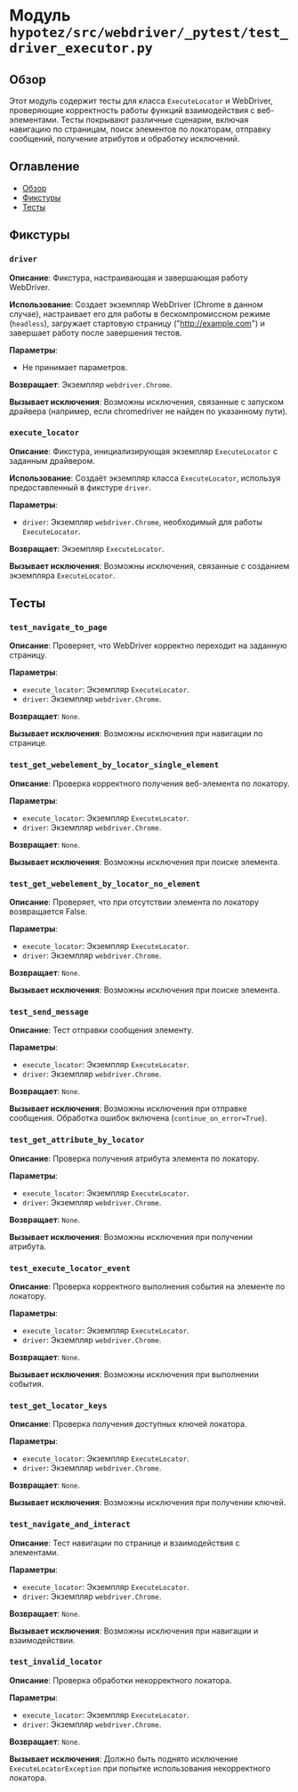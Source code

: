 # Модуль `hypotez/src/webdriver/_pytest/test_driver_executor.py`

## Обзор

Этот модуль содержит тесты для класса `ExecuteLocator` и WebDriver, проверяющие корректность работы функций взаимодействия с веб-элементами.  Тесты покрывают различные сценарии, включая навигацию по страницам, поиск элементов по локаторам, отправку сообщений, получение атрибутов и обработку исключений.

## Оглавление

- [Обзор](#обзор)
- [Фикстуры](#фикстуры)
- [Тесты](#тесты)


## Фикстуры

### `driver`

**Описание**: Фикстура, настраивающая и завершающая работу WebDriver.

**Использование**: Создает экземпляр WebDriver (Chrome в данном случае), настраивает его для работы в бескомпромиссном режиме (`headless`), загружает стартовую страницу ("http://example.com") и завершает работу после завершения тестов.

**Параметры**:

-  Не принимает параметров.

**Возвращает**: Экземпляр `webdriver.Chrome`.

**Вызывает исключения**: Возможны исключения, связанные с запуском драйвера (например, если chromedriver не найден по указанному пути).

### `execute_locator`

**Описание**: Фикстура, инициализирующая экземпляр `ExecuteLocator` с заданным драйвером.

**Использование**: Создаёт экземпляр класса `ExecuteLocator`, используя предоставленный в фикстуре `driver`.

**Параметры**:

- `driver`: Экземпляр `webdriver.Chrome`, необходимый для работы `ExecuteLocator`.

**Возвращает**: Экземпляр `ExecuteLocator`.

**Вызывает исключения**: Возможны исключения, связанные с созданием экземпляра `ExecuteLocator`.


## Тесты

### `test_navigate_to_page`

**Описание**: Проверяет, что WebDriver корректно переходит на заданную страницу.

**Параметры**:

- `execute_locator`: Экземпляр `ExecuteLocator`.
- `driver`: Экземпляр `webdriver.Chrome`.

**Возвращает**: `None`.

**Вызывает исключения**: Возможны исключения при навигации по странице.

### `test_get_webelement_by_locator_single_element`

**Описание**: Проверка корректного получения веб-элемента по локатору.

**Параметры**:

- `execute_locator`: Экземпляр `ExecuteLocator`.
- `driver`: Экземпляр `webdriver.Chrome`.

**Возвращает**: `None`.

**Вызывает исключения**: Возможны исключения при поиске элемента.


### `test_get_webelement_by_locator_no_element`

**Описание**: Проверяет, что при отсутствии элемента по локатору возвращается False.

**Параметры**:

- `execute_locator`: Экземпляр `ExecuteLocator`.
- `driver`: Экземпляр `webdriver.Chrome`.

**Возвращает**: `None`.

**Вызывает исключения**: Возможны исключения при поиске элемента.

### `test_send_message`

**Описание**: Тест отправки сообщения элементу.

**Параметры**:

- `execute_locator`: Экземпляр `ExecuteLocator`.
- `driver`: Экземпляр `webdriver.Chrome`.

**Возвращает**: `None`.

**Вызывает исключения**: Возможны исключения при отправке сообщения.  Обработка ошибок включена (`continue_on_error=True`).

### `test_get_attribute_by_locator`

**Описание**: Проверка получения атрибута элемента по локатору.

**Параметры**:

- `execute_locator`: Экземпляр `ExecuteLocator`.
- `driver`: Экземпляр `webdriver.Chrome`.


**Возвращает**: `None`.

**Вызывает исключения**: Возможны исключения при получении атрибута.

### `test_execute_locator_event`

**Описание**: Проверка корректного выполнения события на элементе по локатору.

**Параметры**:

- `execute_locator`: Экземпляр `ExecuteLocator`.
- `driver`: Экземпляр `webdriver.Chrome`.


**Возвращает**: `None`.

**Вызывает исключения**: Возможны исключения при выполнении события.


### `test_get_locator_keys`

**Описание**: Проверка получения доступных ключей локатора.

**Параметры**:

- `execute_locator`: Экземпляр `ExecuteLocator`.
- `driver`: Экземпляр `webdriver.Chrome`.

**Возвращает**: `None`.

**Вызывает исключения**: Возможны исключения при получении ключей.


### `test_navigate_and_interact`

**Описание**: Тест навигации по странице и взаимодействия с элементами.

**Параметры**:

- `execute_locator`: Экземпляр `ExecuteLocator`.
- `driver`: Экземпляр `webdriver.Chrome`.

**Возвращает**: `None`.

**Вызывает исключения**: Возможны исключения при навигации и взаимодействии.

### `test_invalid_locator`

**Описание**: Проверка обработки некорректного локатора.

**Параметры**:

- `execute_locator`: Экземпляр `ExecuteLocator`.
- `driver`: Экземпляр `webdriver.Chrome`.

**Возвращает**: `None`.

**Вызывает исключения**: Должно быть поднято исключение `ExecuteLocatorException` при попытке использования некорректного локатора.